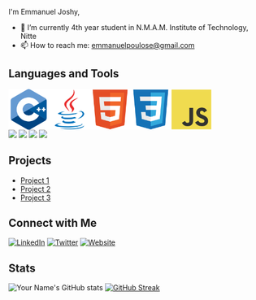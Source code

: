 
I'm Emmanuel Joshy,

- 🔭 I’m currently 4th year student in N.M.A.M. Institute of Technology, Nitte
- 📫 How to reach me: emmanuelpoulose@gmail.com

## Languages and Tools
<center style="display:flex">
  <img src="techstack/Cpp.svg" width="80px"></img>
  <img src="techstack/Java.svg" width="80px"></img>
  <img src="techstack/HTML5.svg" width="80px"></img>
  <img src="techstack/CSS3.svg" width="80px"></img>
  <img src="techstack/JavaScript.svg" width="80px"></img>
</center>
<img src="techstack/" width="80px"></img>
<img src="techstack/" width="80px"></img>
<img src="techstack/" width="80px"></img>
<img src="techstack/" width="80px"></img>

## Projects

- [Project 1](Link)
- [Project 2](Link)
- [Project 3](Link)

## Connect with Me

[![LinkedIn](https://img.shields.io/badge/LinkedIn-YourLinkedIn-blue)](YourLinkedInLink)
[![Twitter](https://img.shields.io/badge/Twitter-YourTwitter-blue)](YourTwitterLink)
[![Website](https://img.shields.io/badge/Website-YourWebsite-blue)](YourWebsiteLink)

## Stats

![Your Name's GitHub stats](https://github-readme-stats.vercel.app/api?username=Eman-69&show_icons=true&theme=radical)
<a href="https://git.io/streak-stats"><img src="https://github-readme-streak-stats.herokuapp.com?user=Eman-69&hide_current_streak=true&hide_longest_streak=true" alt="GitHub Streak" /></a>




<!---
Eman-69/Eman-69 is a ✨ special ✨ repository because its `README.md` (this file) appears on your GitHub profile.
You can click the Preview link to take a look at your changes.
--->
